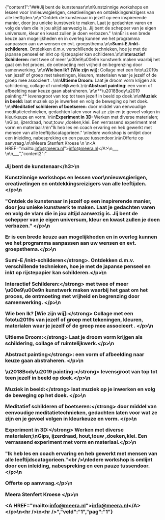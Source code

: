 {"content1":"###Jij bent de kunstenaar\n\nKunstzinnige workshops en lessen voor \nnieuwsgierigen, creativelingen en ontdekkingsreizigers van alle leeftijden.\n\n\"Ontdek de kunstenaar in jezelf op een inspirerende manier, door jou unieke kunstwerk te maken.  Laat je gedachten varen en volg de vlam die in jou altijd aanwezig is.   Jij bent de schepper van je eigen universum, kleur en kwast zullen je doen verbazen.\"   \n\nEr is een brede keuze aan mogelijkheden en in overleg kunnen we het programma aanpassen aan uw wensen en evt. groepsthema.\n\n**Sumi-E \/inkt-schilderen**. Ontdekken d.m.v. verschillende technieken, hoe je met de japanse penseel en inkt op rijstepapier kan schilderen.\n\n**Interactief Schilderen:** met twee of meer \u00e9\u00e9n kunstwerk maken waarbij het gaat om het proces, de ontmoeting met vrijheid en begrenzing door samenwerking. \n\n**Wie ben Ik? [Wie zijn wij]:** Collage met een foto\u2019s van jezelf of groep met tekeningen, kleuren, materialen waar je jezelf of de groep mee associeert . \n\n**Ultieme Droom:** Laat je droom vorm krijgen als schildering, collage of ruimtelijkwerk.\n\n**Abstract painting**: een vorm of afbeelding naar keuze gaan abstraheren.  \n\n**\u2018Body\u2019 painting:** levensgroot van top tot teen jezelf in beeld op doek.\n\n**Muziek in beeld:** laat muziek op je inwerken en volg de beweging op het doek. \n\n**Meditatief schilderen of boetseren:** door middel van eenvoudige meditatietechnieken, gedachten laten voor wat ze zijn en je gevoel volgen in kleurkeuze en vorm. \n\n**Experiment in 3D:** Werken met diverse materialen; \nGips, ijzerdraad, hout,touw ,doeken,klei. Een verrassend experiment met vorm en materiaal.\n\n\"Ik heb les en coach ervaring en heb gewerkt met mensen van alle leeftijdscatagorieen.\"  \nIedere workshop is omlijnt door een inleiding, nabespreking en een pauze tussendoor.\n\nOfferte op aanvraag.\n\nMeera Stenfert Kroese  \n  \n<A HREF=\"mailto:info@meera.nl\">info@meera.nl<\/A>\n___  \n\n___","content2":"<h3>Jij bent de kunstenaar<\/h3>\n<p>Kunstzinnige workshops en lessen voor\nnieuwsgierigen, creativelingen en ontdekkingsreizigers van alle leeftijden.<\/p>\n<p>&quot;Ontdek de kunstenaar in jezelf op een inspirerende manier, door jou unieke kunstwerk te maken.  Laat je gedachten varen en volg de vlam die in jou altijd aanwezig is.   Jij bent de schepper van je eigen universum, kleur en kwast zullen je doen verbazen.&quot;   <\/p>\n<p>Er is een brede keuze aan mogelijkheden en in overleg kunnen we het programma aanpassen aan uw wensen en evt. groepsthema.<\/p>\n<p><strong>Sumi-E \/inkt-schilderen<\/strong>. Ontdekken d.m.v. verschillende technieken, hoe je met de japanse penseel en inkt op rijstepapier kan schilderen.<\/p>\n<p><strong>Interactief Schilderen:<\/strong> met twee of meer \u00e9\u00e9n kunstwerk maken waarbij het gaat om het proces, de ontmoeting met vrijheid en begrenzing door samenwerking. <\/p>\n<p><strong>Wie ben Ik? [Wie zijn wij]:<\/strong> Collage met een foto\u2019s van jezelf of groep met tekeningen, kleuren, materialen waar je jezelf of de groep mee associeert . <\/p>\n<p><strong>Ultieme Droom:<\/strong> Laat je droom vorm krijgen als schildering, collage of ruimtelijkwerk.<\/p>\n<p><strong>Abstract painting<\/strong>: een vorm of afbeelding naar keuze gaan abstraheren.  <\/p>\n<p><strong>\u2018Body\u2019 painting:<\/strong> levensgroot van top tot teen jezelf in beeld op doek.<\/p>\n<p><strong>Muziek in beeld:<\/strong> laat muziek op je inwerken en volg de beweging op het doek. <\/p>\n<p><strong>Meditatief schilderen of boetseren:<\/strong> door middel van eenvoudige meditatietechnieken, gedachten laten voor wat ze zijn en je gevoel volgen in kleurkeuze en vorm. <\/p>\n<p><strong>Experiment in 3D:<\/strong> Werken met diverse materialen;\nGips, ijzerdraad, hout,touw ,doeken,klei. Een verrassend experiment met vorm en materiaal.<\/p>\n<p>&quot;Ik heb les en coach ervaring en heb gewerkt met mensen van alle leeftijdscatagorieen.&quot;<br \/>\nIedere workshop is omlijnt door een inleiding, nabespreking en een pauze tussendoor.<\/p>\n<p>Offerte op aanvraag.<\/p>\n<p>Meera Stenfert Kroese  <\/p>\n<p><A HREF=\"mailto:info@meera.nl\">info@meera.nl<\/A><\/p>\n<hr \/>\n<hr \/>","veld":"1","pag":"1"}